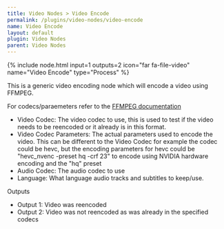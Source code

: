 ```yaml
---
title: Video Nodes > Video Encode
permalink: /plugins/video-nodes/video-encode
name: Video Encode
layout: default
plugin: Video Nodes
parent: Video Nodes
---
```


{% include node.html input=1 outputs=2 icon="far fa-file-video" name="Video Encode" type="Process" %}

This is a generic video encoding node which will encode a video using FFMPEG.

For codecs/paraemeters refer to the [FFMPEG documentation](https://ffmpeg.org/ffmpeg.html)

* Video Codec: The video codec to use, this is used to test if the video needs to be reencoded or it already is in this format.
* Video Codec Parameters: The actual parameters used to encode the video.  This can be different to the Video Codec for example the codec could be hevc, but the encoding parameters for hevc could be "hevc_nvenc -preset hq -crf 23" to encode using NVIDIA hardware encoding and the "hq" preset
* Audio Codec: The audio codec to use
* Language: What language audio tracks and subtitles to keep/use.

Outputs
* Output 1: Video was reencoded
* Output 2: Video was not reencoded as was already in the specified codecs